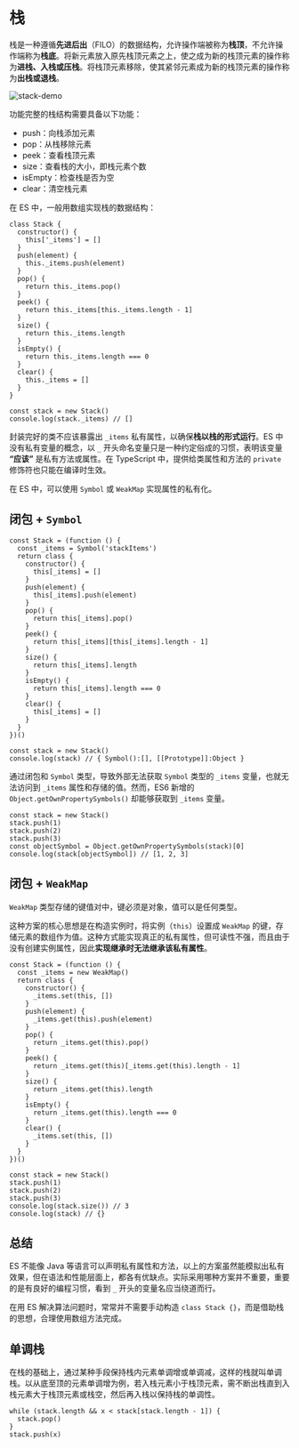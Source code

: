 # 栈

栈是一种遵循**先进后出**（FILO）的数据结构，允许操作端被称为**栈顶**，不允许操作端称为**栈底**。将新元素放入原先栈顶元素之上，使之成为新的栈顶元素的操作称为**进栈、入栈或压栈**。将栈顶元素移除，使其紧邻元素成为新的栈顶元素的操作称为**出栈或退栈**。

![stack-demo](/算法/stack-demo.png)

功能完整的栈结构需要具备以下功能：
- push：向栈添加元素
- pop：从栈移除元素
- peek：查看栈顶元素
- size：查看栈的大小，即栈元素个数
- isEmpty：检查栈是否为空
- clear：清空栈元素

在 ES 中，一般用数组实现栈的数据结构：

```JS
class Stack {
  constructor() {
    this['_items'] = []
  }
  push(element) {
    this._items.push(element)
  }
  pop() {
    return this._items.pop()
  }
  peek() {
    return this._items[this._items.length - 1]
  }
  size() {
    return this._items.length
  }
  isEmpty() {
    return this._items.length === 0
  }
  clear() {
    this._items = []
  }
}

const stack = new Stack()
console.log(stack._items) // []
```

封装完好的类不应该暴露出 `_items` 私有属性，以确保**栈以栈的形式运行**。ES 中没有私有变量的概念，以 `_` 开头命名变量只是一种约定俗成的习惯，表明该变量 **“应该”** 是私有方法或属性。在 TypeScript 中，提供给类属性和方法的 `private` 修饰符也只能在编译时生效。

在 ES 中，可以使用 `Symbol` 或 `WeakMap` 实现属性的私有化。

## 闭包 + `Symbol`

```JS
const Stack = (function () {
  const _items = Symbol('stackItems')
  return class {
    constructor() {
      this[_items] = []
    }
    push(element) {
      this[_items].push(element)
    }
    pop() {
      return this[_items].pop()
    }
    peek() {
      return this[_items][this[_items].length - 1]
    }
    size() {
      return this[_items].length
    }
    isEmpty() {
      return this[_items].length === 0
    }
    clear() {
      this[_items] = []
    }
  }
})()

const stack = new Stack()
console.log(stack) // { Symbol():[], [[Prototype]]:Object }
```
通过闭包和 `Symbol` 类型，导致外部无法获取 `Symbol` 类型的 `_items` 变量，也就无法访问到 `_items` 属性和存储的值。然而，ES6 新增的 `Object.getOwnPropertySymbols()` 却能够获取到 `_items` 变量。

```JS
const stack = new Stack()
stack.push(1)
stack.push(2)
stack.push(3)
const objectSymbol = Object.getOwnPropertySymbols(stack)[0]
console.log(stack[objectSymbol]) // [1, 2, 3]
```

## 闭包 + `WeakMap`

`WeakMap` 类型存储的键值对中，键必须是对象，值可以是任何类型。

这种方案的核心思想是在构造实例时，将实例（`this`）设置成 `WeakMap` 的键，存储元素的数组作为值。这种方式能实现真正的私有属性，但可读性不强，而且由于没有创建实例属性，因此**实现继承时无法继承该私有属性**。

```JS
const Stack = (function () {
  const _items = new WeakMap()
  return class {
    constructor() {
      _items.set(this, [])
    }
    push(element) {
      _items.get(this).push(element)
    }
    pop() {
      return _items.get(this).pop()
    }
    peek() {
      return _items.get(this)[_items.get(this).length - 1]
    }
    size() {
      return _items.get(this).length
    }
    isEmpty() {
      return _items.get(this).length === 0
    }
    clear() {
      _items.set(this, [])
    }
  }
})()

const stack = new Stack()
stack.push(1)
stack.push(2)
stack.push(3)
console.log(stack.size()) // 3
console.log(stack) // {}
```

## 总结

ES 不能像 Java 等语言可以声明私有属性和方法，以上的方案虽然能模拟出私有效果，但在语法和性能层面上，都各有优缺点。实际采用哪种方案并不重要，重要的是有良好的编程习惯，看到 `_` 开头的变量名应当绕道而行。

在用 ES 解决算法问题时，常常并不需要手动构造 `class Stack {}`，而是借助栈的思想，合理使用数组方法完成。

## 单调栈

在栈的基础上，通过某种手段保持栈内元素单调增或单调减，这样的栈就叫单调栈。以从底至顶的元素单调增为例，若入栈元素小于栈顶元素，需不断出栈直到入栈元素大于栈顶元素或栈空，然后再入栈以保持栈的单调性。

```JS
while (stack.length && x < stack[stack.length - 1]) {
  stack.pop()
}
stack.push(x)
```
